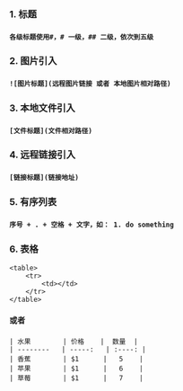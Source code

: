 ### 1. 标题
#### ```各级标题使用#，# 一级，## 二级，依次到五级```

### 2. 图片引入
#### ```![图片标题](远程图片链接 或者 本地图片相对路径)```

### 3. 本地文件引入
#### ```[文件标题](文件相对路径)```

### 4. 远程链接引入
#### ```[链接标题](链接地址)```

### 5. 有序列表
#### ```序号 + . + 空格 + 文字，如： 1. do something```

### 6. 表格
```
<table>
    <tr>
        <td></td>
    </tr>
</table>
```
#### 或者
```
| 水果        | 价格    |  数量  |
| --------   | -----:   | :----: |
| 香蕉        | $1      |   5    |
| 苹果        | $1      |   6    |
| 草莓        | $1      |   7    |
```